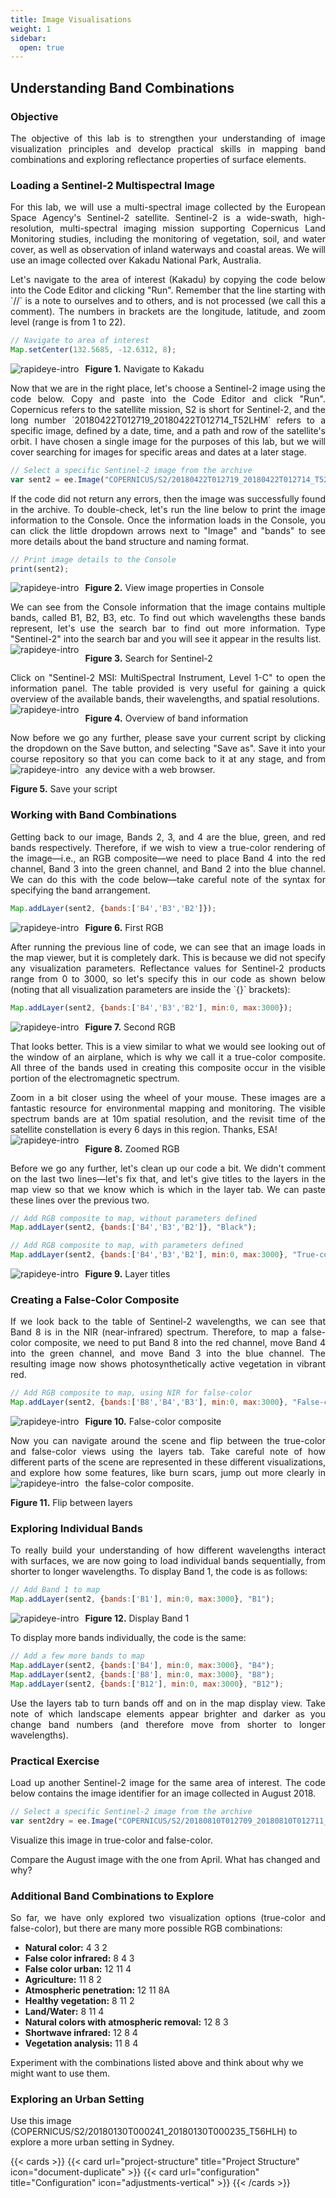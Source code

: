```yaml
---
title: Image Visualisations 
weight: 1
sidebar:
  open: true
---
```

## Understanding Band Combinations

### Objective

<p style="text-align: justify;">
The objective of this lab is to strengthen your understanding of image visualization principles and develop practical skills in mapping band combinations and exploring reflectance properties of surface elements.

### Loading a Sentinel-2 Multispectral Image

<p style="text-align: justify;">
For this lab, we will use a multi-spectral image collected by the European Space Agency's Sentinel-2 satellite. Sentinel-2 is a wide-swath, high-resolution, multi-spectral imaging mission supporting Copernicus Land Monitoring studies, including the monitoring of vegetation, soil, and water cover, as well as observation of inland waterways and coastal areas. We will use an image collected over Kakadu National Park, Australia.

<p style="text-align: justify;">
Let's navigate to the area of interest (Kakadu) by copying the code below into the Code Editor and clicking "Run". Remember that the line starting with `//` is a note to ourselves and to others, and is not processed (we call this a comment). The numbers in brackets are the longitude, latitude, and zoom level (range is from 1 to 22).

```javascript
// Navigate to area of interest
Map.setCenter(132.5685, -12.6312, 8);
```

<img src="\image\image visualisations/1.png" alt="rapideye-intro" style="float: left; margin-right: 10px;" />

**Figure 1.** Navigate to Kakadu

<p style="text-align: justify;">
Now that we are in the right place, let's choose a Sentinel-2 image using the code below. Copy and paste into the Code Editor and click "Run". Copernicus refers to the satellite mission, S2 is short for Sentinel-2, and the long number `20180422T012719_20180422T012714_T52LHM` refers to a specific image, defined by a date, time, and a path and row of the satellite's orbit. I have chosen a single image for the purposes of this lab, but we will cover searching for images for specific areas and dates at a later stage.

```javascript
// Select a specific Sentinel-2 image from the archive
var sent2 = ee.Image("COPERNICUS/S2/20180422T012719_20180422T012714_T52LHM");
```
<p style="text-align: justify;">
If the code did not return any errors, then the image was successfully found in the archive. To double-check, let's run the line below to print the image information to the Console. Once the information loads in the Console, you can click the little dropdown arrows next to "Image" and "bands" to see more details about the band structure and naming format.

```javascript
// Print image details to the Console
print(sent2);
```


<img src="\image\image visualisations/2.png" alt="rapideye-intro" style="float: left; margin-right: 10px;" />

**Figure 2.** View image properties in Console

<p style="text-align: justify;">
We can see from the Console information that the image contains multiple bands, called B1, B2, B3, etc. To find out which wavelengths these bands represent, let's use the search bar to find out more information. Type "Sentinel-2" into the search bar and you will see it appear in the results list.


<img src="\image\image visualisations/3.png" alt="rapideye-intro" style="float: left; margin-right: 10px;" />

**Figure 3.** Search for Sentinel-2

<p style="text-align: justify;">
Click on "Sentinel-2 MSI: MultiSpectral Instrument, Level 1-C" to open the information panel. The table provided is very useful for gaining a quick overview of the available bands, their wavelengths, and spatial resolutions.

<img src="\image\image visualisations/4.png" alt="rapideye-intro" style="float: left; margin-right: 10px;" />

**Figure 4.** Overview of band information

<p style="text-align: justify;">
Now before we go any further, please save your current script by clicking the dropdown on the Save button, and selecting "Save as". Save it into your course repository so that you can come back to it at any stage, and from any device with a web browser.

<img src="\image\image visualisations/5.png" alt="rapideye-intro" style="float: left; margin-right: 10px;" />

**Figure 5.** Save your script

### Working with Band Combinations

<p style="text-align: justify;">
Getting back to our image, Bands 2, 3, and 4 are the blue, green, and red bands respectively. Therefore, if we wish to view a true-color rendering of the image—i.e., an RGB composite—we need to place Band 4 into the red channel, Band 3 into the green channel, and Band 2 into the blue channel. We can do this with the code below—take careful note of the syntax for specifying the band arrangement.

```javascript
Map.addLayer(sent2, {bands:['B4','B3','B2']});
```

<img src="\image\image visualisations/6.png" alt="rapideye-intro" style="float: left; margin-right: 10px;" />

**Figure 6.** First RGB

<p style="text-align: justify;">
After running the previous line of code, we can see that an image loads in the map viewer, but it is completely dark. This is because we did not specify any visualization parameters. Reflectance values for Sentinel-2 products range from 0 to 3000, so let's specify this in our code as shown below (noting that all visualization parameters are inside the `{}` brackets):

```javascript
Map.addLayer(sent2, {bands:['B4','B3','B2'], min:0, max:3000});
```

<img src="\image\image visualisations/7.png" alt="rapideye-intro" style="float: left; margin-right: 10px;" />

**Figure 7.** Second RGB

<p style="text-align: justify;">
That looks better. This is a view similar to what we would see looking out of the window of an airplane, which is why we call it a true-color composite. All three of the bands used in creating this composite occur in the visible portion of the electromagnetic spectrum.

<p style="text-align: justify;">
Zoom in a bit closer using the wheel of your mouse. These images are a fantastic resource for environmental mapping and monitoring. The visible spectrum bands are at 10m spatial resolution, and the revisit time of the satellite constellation is every 6 days in this region. Thanks, ESA!


<img src="\image\image visualisations/8.png" alt="rapideye-intro" style="float: left; margin-right: 10px;" />

**Figure 8.** Zoomed RGB

<p style="text-align: justify;">
Before we go any further, let's clean up our code a bit. We didn't comment on the last two lines—let's fix that, and let's give titles to the layers in the map view so that we know which is which in the layer tab. We can paste these lines over the previous two.

```javascript
// Add RGB composite to map, without parameters defined
Map.addLayer(sent2, {bands:['B4','B3','B2']}, "Black");

// Add RGB composite to map, with parameters defined
Map.addLayer(sent2, {bands:['B4','B3','B2'], min:0, max:3000}, "True-colour");
```

<img src="\image\image visualisations/9.png" alt="rapideye-intro" style="float: left; margin-right: 10px;" />

**Figure 9.** Layer titles

### Creating a False-Color Composite

<p style="text-align: justify;">
If we look back to the table of Sentinel-2 wavelengths, we can see that Band 8 is in the NIR (near-infrared) spectrum. Therefore, to map a false-color composite, we need to put Band 8 into the red channel, move Band 4 into the green channel, and move Band 3 into the blue channel. The resulting image now shows photosynthetically active vegetation in vibrant red.

```javascript
// Add RGB composite to map, using NIR for false-color
Map.addLayer(sent2, {bands:['B8','B4','B3'], min:0, max:3000}, "False-colour");
```

<img src="\image\image visualisations/10.png" alt="rapideye-intro" style="float: left; margin-right: 10px;" />

**Figure 10.** False-color composite

<p style="text-align: justify;">
Now you can navigate around the scene and flip between the true-color and false-color views using the layers tab. Take careful note of how different parts of the scene are represented in these different visualizations, and explore how some features, like burn scars, jump out more clearly in the false-color composite.

<img src="\image\image visualisations/11.png" alt="rapideye-intro" style="float: left; margin-right: 10px;" />

**Figure 11.** Flip between layers

### Exploring Individual Bands

<p style="text-align: justify;">
To really build your understanding of how different wavelengths interact with surfaces, we are now going to load individual bands sequentially, from shorter to longer wavelengths. To display Band 1, the code is as follows:

```javascript
// Add Band 1 to map
Map.addLayer(sent2, {bands:['B1'], min:0, max:3000}, "B1");
```

<img src="\image\image visualisations/12.png" alt="rapideye-intro" style="float: left; margin-right: 10px;" />

**Figure 12.** Display Band 1

To display more bands individually, the code is the same:

```javascript
// Add a few more bands to map
Map.addLayer(sent2, {bands:['B4'], min:0, max:3000}, "B4");
Map.addLayer(sent2, {bands:['B8'], min:0, max:3000}, "B8");
Map.addLayer(sent2, {bands:['B12'], min:0, max:3000}, "B12");
```

<p style="text-align: justify;">
Use the layers tab to turn bands off and on in the map display view. Take note of which landscape elements appear brighter and darker as you change band numbers (and therefore move from shorter to longer wavelengths).

### Practical Exercise

<p style="text-align: justify;">
Load up another Sentinel-2 image for the same area of interest. The code below contains the image identifier for an image collected in August 2018.

```javascript
// Select a specific Sentinel-2 image from the archive
var sent2dry = ee.Image("COPERNICUS/S2/20180810T012709_20180810T012711_T52LHM");
```

Visualize this image in true-color and false-color.

Compare the August image with the one from April. What has changed and why?

### Additional Band Combinations to Explore

<p style="text-align: justify;">
So far, we have only explored two visualization options (true-color and false-color), but there are many more possible RGB combinations:

- **Natural color:** 4 3 2
- **False color infrared:** 8 4 3
- **False color urban:** 12 11 4
- **Agriculture:** 11 8 2
- **Atmospheric penetration:** 12 11 8A
- **Healthy vegetation:** 8 11 2
- **Land/Water:** 8 11 4
- **Natural colors with atmospheric removal:** 12 8 3
- **Shortwave infrared:** 12 8 4
- **Vegetation analysis:** 11 8 4

Experiment with the combinations listed above and think about why we might want to use them.

### Exploring an Urban Setting
Use this image (COPERNICUS/S2/20180130T000241_20180130T000235_T56HLH) to explore a more urban setting in Sydney.


{{< cards >}}
  {{< card url="project-structure" title="Project Structure" icon="document-duplicate" >}}
  {{< card url="configuration" title="Configuration" icon="adjustments-vertical" >}}
{{< /cards >}}
